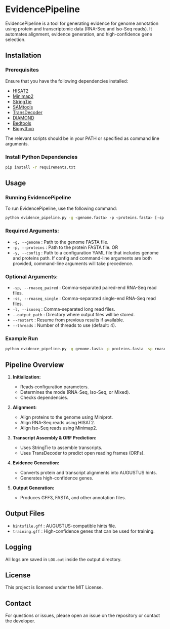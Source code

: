 # EvidencePipeline

EvidencePipeline is a tool for generating evidence for genome annotation using protein and transcriptomic data (RNA-Seq and Iso-Seq reads). It automates alignment, evidence generation, and high-confidence gene selection.

## Installation

### Prerequisites
Ensure that you have the following dependencies installed:
- [HISAT2](https://daehwankimlab.github.io/hisat2/)
- [Minimap2](https://github.com/lh3/minimap2)
- [StringTie](https://ccb.jhu.edu/software/stringtie/)
- [SAMtools](http://www.htslib.org/)
- [TransDecoder](https://github.com/TransDecoder/TransDecoder)
- [DIAMOND](https://github.com/bbuchfink/diamond)
- [Bedtools](https://bedtools.readthedocs.io/)
- [Biopython](https://biopython.org/)

The relevant scripts should be in your PATH or specified as command line arguments.

### Install Python Dependencies
```bash
pip install -r requirements.txt
```

## Usage

### Running EvidencePipeline

To run EvidencePipeline, use the following command:
```bash
python evidence_pipeline.py -g <genome.fasta> -p <proteins.fasta> [-sp <paired_reads>] [-ss <single_reads>] [-l <long_reads>] -y <config.yaml> --output_path <output_dir>
```

### Required Arguments:
- `-g, --genome` : Path to the genome FASTA file.
- `-p, --proteins` : Path to the protein FASTA file.
OR
- `-y, --config` : Path to a configuration YAML file that includes genome and proteins path. If config and command-line arguments are both provided, command-line arguments will take precedence.

### Optional Arguments:
- `-sp, --rnaseq_paired` : Comma-separated paired-end RNA-Seq read files.
- `-ss, --rnaseq_single` : Comma-separated single-end RNA-Seq read files.
- `-l, --isoseq` : Comma-separated long read files.
- `--output_path` : Directory where output files will be stored.
- `--restart` : Resume from previous results if available.
- `--threads` : Number of threads to use (default: 4).

### Example Run
```bash
python evidence_pipeline.py -g genome.fasta -p proteins.fasta -sp rnaseq_1.fq,rnaseq_2.fq -l isoseq.fq -y config.yaml --output_path results/
```

## Pipeline Overview
1. **Initialization:**
   - Reads configuration parameters.
   - Determines the mode (RNA-Seq, Iso-Seq, or Mixed).
   - Checks dependencies.

2. **Alignment:**
   - Align proteins to the genome using Miniprot.
   - Align RNA-Seq reads using HISAT2.
   - Align Iso-Seq reads using Minimap2.

3. **Transcript Assembly & ORF Prediction:**
   - Uses StringTie to assemble transcripts.
   - Uses TransDecoder to predict open reading frames (ORFs).

4. **Evidence Generation:**
   - Converts protein and transcript alignments into AUGUSTUS hints.
   - Generates high-confidence genes.

5. **Output Generation:**
   - Produces GFF3, FASTA, and other annotation files.

## Output Files
- `hintsfile.gff` : AUGUSTUS-compatible hints file.
- `training.gff` : High-confidence genes that can be used for training.

## Logging
All logs are saved in `LOG.out` inside the output directory.

## License
This project is licensed under the MIT License.

## Contact
For questions or issues, please open an issue on the repository or contact the developer.

